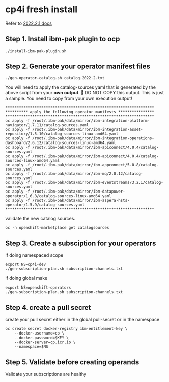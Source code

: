 # cp4i fresh install

Refer to [2022.2.1 docs](https://www.ibm.com/docs/en/cloud-paks/cp-integration/2022.2?topic=images-adding-catalog-sources-cluster)

## Step 1. Install ibm-pak plugin to ocp
```
./install-ibm-pak-plugin.sh
```

## Step 2. Generate your operator manifest files
```
./gen-operator-catalog.sh catalog.2022.2.txt
```
You will need to apply the catalog-sources yaml that is generated by the above script from your **own output**.
🛑 DO NOT COPY this output. This is just a sample. You need to copy from your own execution output!
```
******************************************************************
********** apply the following operator manifests ****************
******************************************************************
oc apply -f /root/.ibm-pak/data/mirror/ibm-integration-platform-navigator/1.7.11/catalog-sources.yaml
oc apply -f /root/.ibm-pak/data/mirror/ibm-integration-asset-repository/1.5.10/catalog-sources-linux-amd64.yaml
oc apply -f /root/.ibm-pak/data/mirror/ibm-integration-operations-dashboard/2.6.12/catalog-sources-linux-amd64.yaml
oc apply -f /root/.ibm-pak/data/mirror/ibm-apiconnect/4.0.4/catalog-sources.yaml
oc apply -f /root/.ibm-pak/data/mirror/ibm-apiconnect/4.0.4/catalog-sources-linux-amd64.yaml
oc apply -f /root/.ibm-pak/data/mirror/ibm-appconnect/5.0.8/catalog-sources.yaml
oc apply -f /root/.ibm-pak/data/mirror/ibm-mq/2.0.12/catalog-sources.yaml
oc apply -f /root/.ibm-pak/data/mirror/ibm-eventstreams/3.2.1/catalog-sources.yaml
oc apply -f /root/.ibm-pak/data/mirror/ibm-datapower-operator/1.6.8/catalog-sources-linux-amd64.yaml
oc apply -f /root/.ibm-pak/data/mirror/ibm-aspera-hsts-operator/1.5.9/catalog-sources.yaml
******************************************************************
```
validate the new catalog sources.
```
oc -n openshift-marketplace get catalogsources
```

## Step 3. Create a subsciption for your operators
if doing namespaced scope
```
export NS=cp4i-dev
./gen-subscription-plan.sh subscription-channels.txt
```

if doing global make 
```
export NS=openshift-operators
./gen-subscription-plan.sh subscription-channels.txt
```

## Step 4. create a pull secret
create your pull secret either in the global pull-secret or in the namespace
```
oc create secret docker-registry ibm-entitlement-key \
    --docker-username=cp \
    --docker-password=$KEY \
    --docker-server=cp.icr.io \
    --namespace=$NS
```

## Step 5. Validate before creating operands
Validate your subscriptions are healthy
